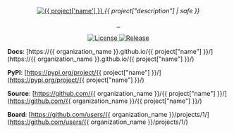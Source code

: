 <p align="center">
    <a href="https://{{ organization_name }}.github.io/{{ project['name'] }}/images/{{ project['name'] }}.svg">
        <img src="https://{{ organization_name }}.github.io/{{ project['name'] }}/images/{{ project['name'] }}.svg" alt="{{ project['name'] }}">
    </a>
    <em>{{ project["description"] | safe }}</em>
</p>
<p align="center">
    <a href="https://github.com/{{ organization_name }}/{{ project['name'] }}/actions/workflows/tests.yml" target="_blank">
        <img src="https://github.com/{{ organization_name }}/{{ project['name'] }}/actions/workflows/tests.yml/badge.svg" alt="">
    </a>
    <a href="https://github.com/{{ organization_name }}/{{ project['name'] }}/actions/workflows/deploy.yml" target="_blank">
        <img src="https://github.com/{{ organization_name }}/{{ project['name'] }}/actions/workflows/deploy.yml/badge.svg" alt="">
    </a>
    <a href="https://github.com/{{ organization_name }}/{{ project['name'] }}/actions/workflows/docs.yml" target="_blank">
        <img src="https://github.com/{{ organization_name }}/{{ project['name'] }}/actions/workflows/docs.yml/badge.svg?branch=development" alt="">
    </a>
</p>

<p align="center">
    <a href="https://{{ organization_name }}.github.io/{{ project['name'] }}/license/" target="_blank">
        <img alt="License" src="https://img.shields.io/github/license/{{ organization_name }}/{{ project['name'] }}">
    </a>
    <a href="https://github.com/{{ organization_name }}/{{ project['name'] }}/releases" target="_blank">
        <img alt="Release" src="https://img.shields.io/github/v/release/{{ organization_name }}/{{ project['name'] }}">
    </a>
</p>

**Docs**: [https://{{ organization_name }}.github.io/{{ project["name"] }}/](https://{{ organization_name }}.github.io/{{ project["name"] }}/)

**PyPI**: [https://pypi.org/project/{{ project["name"] }}/](https://pypi.org/project/{{ project["name"] }}/)

**Source**: [https://github.com/{{ organization_name }}/{{ project["name"] }}/](https://github.com/{{ organization_name }}/{{ project["name"] }}/)

**Board**: [https://github.com/users/{{ organization_name }}/projects/1/](https://github.com/users/{{ organization_name }}/projects/1/)
